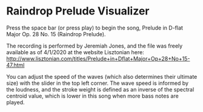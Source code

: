 Raindrop Prelude Visualizer
===========================

Press the space bar (or press play) to begin the song, Prelude in D-flat Major Op. 28 No. 15 (Raindrop Prelude). 

The recording is performed by Jeremiah Jones, and the file was freely available as of 4/1/2020 at the website Lisztonian here: http://www.lisztonian.com/titles/Prelude+in+Dflat+Major+Op+28+No+15-47.html 

You can adjust the speed of the waves (which also determines their ultimate size) with the slider in the top left corner. The wave speed is informed by the loudness, and the stroke weight is defined as an inverse of the spectral centroid value, which is lower in this song when more bass notes are played.
